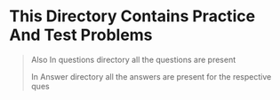 # This Directory Contains Practice And Test Problems 

> Also In questions directory all the questions are present 
> 
> In Answer directory all the answers are present for the respective ques